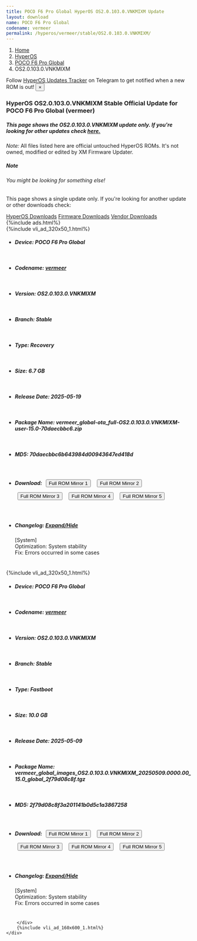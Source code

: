 ```yaml
---
title: POCO F6 Pro Global HyperOS OS2.0.103.0.VNKMIXM Update
layout: download
name: POCO F6 Pro Global
codename: vermeer
permalink: /hyperos/vermeer/stable/OS2.0.103.0.VNKMIXM/
---
```

<nav aria-label="breadcrumb">
    <ol class="breadcrumb">
        <li class="breadcrumb-item"><a href="/">Home</a></li>
        <li class="breadcrumb-item"><a href="/hyperos/">HyperOS</a></li>
        <li class="breadcrumb-item"><a href="/hyperos/vermeer/">POCO F6 Pro Global</a></li>
        <li class="breadcrumb-item active" aria-current="page">OS2.0.103.0.VNKMIXM</li>
    </ol>
</nav>
<div class="alert alert-primary alert-dismissible fade show" role="alert">
    Follow <a href="https://t.me/MIUIUpdatesTracker" class="alert-link">HyperOS Updates Tracker</a> on Telegram to get
    notified when a new ROM is out!
    <button type="button" class="close" data-dismiss="alert" aria-label="Close">
        <span aria-hidden="true">&times;</span>
    </button>
</div>
<div class="col-12 mx-auto">
    <h3 class="title bg-light p-2 rounded">HyperOS OS2.0.103.0.VNKMIXM Stable Official Update for POCO F6 Pro Global (vermeer)</h3>
    <h5>This page shows the OS2.0.103.0.VNKMIXM update only. If you're looking for other updates check
        <a href="/hyperos/vermeer/">here.</a></h5>
    <p><i>Note: </i>All files listed here are official untouched HyperOS ROMs.
        It's not owned, modified or edited by XM Firmware Updater.</p>
    <div class="card">
        <div class="card-body">
            <h5 class="card-title">Note</h5>
            <h6 class="card-subtitle mb-2 text-muted">You might be looking for something else!</h6>
            <p class="card-text">This page shows a single update only.
                If you're looking for another update or other downloads check:</p>
            <a href="/hyperos/" class="card-link">HyperOS Downloads</a>
            <a href="/firmware/" class="card-link">Firmware Downloads</a>
            <a href="/vendor/" class="card-link">Vendor Downloads</a>
        </div>
    </div>
    {%include ads.html%}
    <div class="row justify-content-center">
        <div class="col-10" id="downloads">
                    <div class="card card-body">
            {%include vli_ad_320x50_1.html%}
            <ul class="list-unstyled">
                <li style="padding-bottom: 10px;">
                    <h5><b>Device: </b>POCO F6 Pro Global</h5>
                </li>
                <li style="padding-bottom: 10px;">
                    <h5><b>Codename: </b> <a href="/hyperos/vermeer/" target="_blank">vermeer</a> </h5>
                </li>
                <li style="padding-bottom: 10px;">
                    <h5><b>Version: </b>OS2.0.103.0.VNKMIXM</h5>
                </li>
                <li style="padding-bottom: 10px;">
                    <h5><b>Branch: </b>Stable</h5>
                </li>
                <li style="padding-bottom: 10px;">
                    <h5><b>Type: </b>Recovery</h5>
                </li>
                <li style="padding-bottom: 10px;">
                    <h5><b>Size: </b>6.7 GB</h5>
                </li>
                <li style="padding-bottom: 10px;">
                    <h5><b>Release Date: </b>2025-05-19</h5>
                </li>
                <li style="padding-bottom: 10px;">
                    <h5><b>Package Name: </b><span id="filename" class="text-dark">vermeer_global-ota_full-OS2.0.103.0.VNKMIXM-user-15.0-70daecbbc6.zip</span></h5>
                </li>
                <li style="padding-bottom: 10px;">
                    <h5><b>MD5: </b><span id="md5" class="text-muted">70daecbbc6b643984d00943647ed418d</span></h5>
                </li>
                <li style="padding-bottom: 10px;">
                    <h5><b>Download: </b> <button type="button" id="download" class="btn btn-primary" style="margin: 7px;" onclick="window.open('https://cdnorg.d.miui.com/OS2.0.103.0.VNKMIXM/vermeer_global-ota_full-OS2.0.103.0.VNKMIXM-user-15.0-70daecbbc6.zip', '_blank');"><i class="fa fa-download"></i> Full ROM Mirror 1</button> <button type="button" id="download" class="btn btn-primary" style="margin: 7px;" onclick="window.open('https://bkt-sgp-miui-ota-update-alisgp.oss-ap-southeast-1.aliyuncs.com/OS2.0.103.0.VNKMIXM/vermeer_global-ota_full-OS2.0.103.0.VNKMIXM-user-15.0-70daecbbc6.zip', '_blank');"><i class="fa fa-download"></i> Full ROM Mirror 2</button> <button type="button" id="download" class="btn btn-primary" style="margin: 7px;" onclick="window.open('https://bn.d.miui.com/OS2.0.103.0.VNKMIXM/vermeer_global-ota_full-OS2.0.103.0.VNKMIXM-user-15.0-70daecbbc6.zip', '_blank');"><i class="fa fa-download"></i> Full ROM Mirror 3</button> <button type="button" id="download" class="btn btn-primary" style="margin: 7px;" onclick="window.open('https://bigota.d.miui.com/OS2.0.103.0.VNKMIXM/vermeer_global-ota_full-OS2.0.103.0.VNKMIXM-user-15.0-70daecbbc6.zip', '_blank');"><i class="fa fa-download"></i> Full ROM Mirror 4</button> <button type="button" id="download" class="btn btn-primary" style="margin: 7px;" onclick="window.open('https://hugeota.d.miui.com/OS2.0.103.0.VNKMIXM/vermeer_global-ota_full-OS2.0.103.0.VNKMIXM-user-15.0-70daecbbc6.zip', '_blank');"><i class="fa fa-download"></i> Full ROM Mirror 5</button></h5>
                </li>
                <li style="padding-bottom: 10px;">
                    <h5><b>Changelog: </b><a href="#vermeer_1_changelog" data-toggle="collapse" role="button"
                            aria-expanded="false" aria-controls="vermeer_1_changelog"> <i class="fa fa-arrow-down"
                                aria-hidden="true"></i> Expand/Hide</a></h5>
                    <div class="collapse" id="vermeer_1_changelog">
                        <p id="changelog_text">[System]<br>Optimization: System stability<br>Fix: Errors occurred in some cases</p>
                    </div>
                </li>
            </ul>
        </div>
        <div class="card card-body">
            {%include vli_ad_320x50_1.html%}
            <ul class="list-unstyled">
                <li style="padding-bottom: 10px;">
                    <h5><b>Device: </b>POCO F6 Pro Global</h5>
                </li>
                <li style="padding-bottom: 10px;">
                    <h5><b>Codename: </b> <a href="/hyperos/vermeer/" target="_blank">vermeer</a> </h5>
                </li>
                <li style="padding-bottom: 10px;">
                    <h5><b>Version: </b>OS2.0.103.0.VNKMIXM</h5>
                </li>
                <li style="padding-bottom: 10px;">
                    <h5><b>Branch: </b>Stable</h5>
                </li>
                <li style="padding-bottom: 10px;">
                    <h5><b>Type: </b>Fastboot</h5>
                </li>
                <li style="padding-bottom: 10px;">
                    <h5><b>Size: </b>10.0 GB</h5>
                </li>
                <li style="padding-bottom: 10px;">
                    <h5><b>Release Date: </b>2025-05-09</h5>
                </li>
                <li style="padding-bottom: 10px;">
                    <h5><b>Package Name: </b><span id="filename" class="text-dark">vermeer_global_images_OS2.0.103.0.VNKMIXM_20250509.0000.00_15.0_global_2f79d08c8f.tgz</span></h5>
                </li>
                <li style="padding-bottom: 10px;">
                    <h5><b>MD5: </b><span id="md5" class="text-muted">2f79d08c8f3a201141b0d5c1a3867258</span></h5>
                </li>
                <li style="padding-bottom: 10px;">
                    <h5><b>Download: </b> <button type="button" id="download" class="btn btn-primary" style="margin: 7px;" onclick="window.open('https://cdnorg.d.miui.com/OS2.0.103.0.VNKMIXM/vermeer_global_images_OS2.0.103.0.VNKMIXM_20250509.0000.00_15.0_global_2f79d08c8f.tgz', '_blank');"><i class="fa fa-download"></i> Full ROM Mirror 1</button> <button type="button" id="download" class="btn btn-primary" style="margin: 7px;" onclick="window.open('https://bkt-sgp-miui-ota-update-alisgp.oss-ap-southeast-1.aliyuncs.com/OS2.0.103.0.VNKMIXM/vermeer_global_images_OS2.0.103.0.VNKMIXM_20250509.0000.00_15.0_global_2f79d08c8f.tgz', '_blank');"><i class="fa fa-download"></i> Full ROM Mirror 2</button> <button type="button" id="download" class="btn btn-primary" style="margin: 7px;" onclick="window.open('https://bn.d.miui.com/OS2.0.103.0.VNKMIXM/vermeer_global_images_OS2.0.103.0.VNKMIXM_20250509.0000.00_15.0_global_2f79d08c8f.tgz', '_blank');"><i class="fa fa-download"></i> Full ROM Mirror 3</button> <button type="button" id="download" class="btn btn-primary" style="margin: 7px;" onclick="window.open('https://bigota.d.miui.com/OS2.0.103.0.VNKMIXM/vermeer_global_images_OS2.0.103.0.VNKMIXM_20250509.0000.00_15.0_global_2f79d08c8f.tgz', '_blank');"><i class="fa fa-download"></i> Full ROM Mirror 4</button> <button type="button" id="download" class="btn btn-primary" style="margin: 7px;" onclick="window.open('https://hugeota.d.miui.com/OS2.0.103.0.VNKMIXM/vermeer_global_images_OS2.0.103.0.VNKMIXM_20250509.0000.00_15.0_global_2f79d08c8f.tgz', '_blank');"><i class="fa fa-download"></i> Full ROM Mirror 5</button></h5>
                </li>
                <li style="padding-bottom: 10px;">
                    <h5><b>Changelog: </b><a href="#vermeer_2_changelog" data-toggle="collapse" role="button"
                            aria-expanded="false" aria-controls="vermeer_2_changelog"> <i class="fa fa-arrow-down"
                                aria-hidden="true"></i> Expand/Hide</a></h5>
                    <div class="collapse" id="vermeer_2_changelog">
                        <p id="changelog_text">[System]<br>Optimization: System stability<br>Fix: Errors occurred in some cases</p>
                    </div>
                </li>
            </ul>
        </div>

        </div>
        {%include vli_ad_160x600_1.html%}
    </div>
</div>
